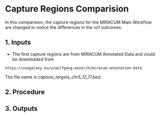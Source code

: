 # Capture Regions Comparision

In this comparision, the capture regions for the MIRACUM Main Workflow are changed to notice the differences in the vcf outcomes.

## 1. Inputs

* The first capture regions are from MIRACUM Annotated Data and could be downloaded from 

```
https://usegalaxy.eu/u/wolfgang-maier/h/miracum-annotation-data
```
The file name is *capture_targets_chr5_12_17.bed*.

## 2. Procedure

## 3. Outputs

